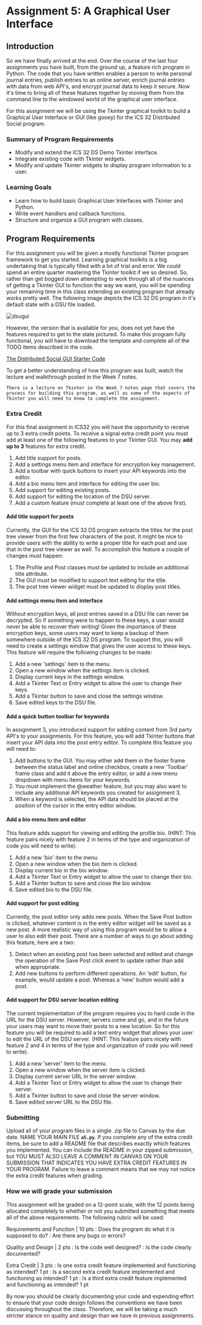 Assignment 5: A Graphical User Interface
============================


## Introduction
So we have finally arrived at the end. Over the course of the last four assignments you have built, from the ground up, a feature rich program in Python. The code that you have written enables a person to write personal journal entries, publish entries to an online server, enrich journal entries with data from web API's, and encrypt journal data to keep it secure. Now it's time to bring all of these features together by moving them from the command line to the windowed world of the graphical user interface.

For this assignment we will be using the Tkinter graphical toolkit to build a Graphical User Interface or GUI (like gooey) for the ICS 32 Distributed Social program.

### Summary of Program Requirements
* Modify and extend the ICS 32 DS Demo Tkinter interface.
* Integrate existing code with Tkinter widgets.
* Modify and update Tkinter widgets to display program information to a user.

### Learning Goals
* Learn how to build basic Graphical User Interfaces with Tkinter and Python.
* Write event handlers and callback functions.
* Structure and organize a GUI program with classes.

## Program Requirements

For this assignment you will be given a mostly functional Tkinter program framework to get you started. Learning graphical toolkits is a big undertaking that is typically filled with a lot of trial and error. We could spend an entire quarter mastering the Tkinter toolkit if we so desired. So, rather than get bogged down attempting to work through all of the nuances of getting a Tkinter GUI to function the way we want, you will be spending your remaining time in this class extending an existing program that already works pretty well. The following image depicts the ICS 32 DS program in it's default state with a DSU file loaded.

![dsugui](../resources/ics32dsu_gui.png)

However, the version that is available for you, does not yet have the features required to get to the state pictured. To make this program fully functional, you will have to download the template and complete all of the TODO items described in the code.

<a href="../resources/DistributedSocialGUI.py">The Distributed Social GUI Starter Code</a>

To get a better understanding of how this program was built, watch the lecture and walkthrough posted in the Week 7 notes.

```{note}
There is a lecture on Tkinter in the Week 7 notes page that covers the process for building this program, as well as some of the aspects of Tkinter you will need to know to complete the assignment.
```

### Extra Credit

For this final assignment in ICS32 you will have the opportunity to receive up to 3 extra credit points. To receive a signal extra credit point you must add at least one of the following features to your Tkinter GUI. You may **add up to 3** features for extra credit.

1. Add title support for posts.
2. Add a settings menu item and interface for encryption key management.
3. Add a toolbar with quick buttons to insert your API keywords into the editor.
4. Add a bio menu item and interface for editing the user bio.
5. Add support for editing existing posts.
6. Add support for editing the location of the DSU server.
7. Add a custom feature (must complete at least one of the above first).

#### Add title support for posts

Currently, the GUI for the ICS 32 DS program extracts the titles for the post tree viewer from the first few characters of the post. It might be nice to provide users with the ability to write a proper title for each post and use that in the post tree viewer as well. To accomplish this feature a couple of changes must happen:
1. The Profile and Post classes must be updated to include an additional title attribute.
2. The GUI must be modified to support text editing for the title.
3. The post tree viewer widget must be updated to display post titles.

#### Add settings menu item and interface
Without encryption keys, all post entries saved in a DSU file can never be decrypted. So if something were to happen to these keys, a user would never be able to recover their writing! Given the importance of these encryption keys, some users may want to keep a backup of them somewhere outside of the ICS 32 DS program. To support this, you will need to create a settings window that gives the user access to these keys. This feature will require the following changes to be made:
1. Add a new 'settings' item to the menu.
2. Open a new window when the settings item is clicked.
3. Display current keys in the settings window.
4. Add a Tkinter Text or Entry widget to allow the user to change their keys.
5. Add a Tkinter button to save and close the settings window.
6. Save edited keys to the DSU file.

#### Add a quick button toolbar for keywords
In assignment 3, you introduced support for adding content from 3rd party API's to your assignments. For this feature, you will add Tkinter buttons that insert your API data into the post entry editor. To complete this feature you will need to:
1. Add buttons to the GUI. You may either add them in the footer frame between the status label and online checkbox, create a new 'Toolbar' frame class and add it above the entry editor, or add a new menu dropdown with menu items for your keywords.
2. You must implement the @weather feature, but you may also want to include any additional API keywords you created for assignment 3.
3. When a keyword is selected, the API data should be placed at the position of the cursor in the entry editor window.

#### Add a bio menu item and editor
This feature adds support for viewing and editing the profile bio. (HINT: This feature pairs nicely with feature 2 in terms of the type and organization of code you will need to write).
1. Add a new 'bio' item to the menu.
2. Open a new window when the bio item is clicked.
3. Display current bio in the bio window.
4. Add a Tkinter Text or Entry widget to allow the user to change their bio.
5. Add a Tkinter button to save and close the bio window.
6. Save edited bio to the DSU file.

#### Add support for post editing
Currently, the post editor only adds new posts. When the Save Post button is clicked, whatever content is in the entry editor widget will be saved as a new post. A more realistic way of using this program would be to allow a user to also edit their post. There are a number of ways to go about adding this feature, here are a two:
1. Detect when an existing post has been selected and edited and change the operation of the Save Post click event to update rather than add when appropriate.
2. Add new buttons to perform different operations. An 'edit' button, for example, would update a post. Whereas a 'new' button would add a post.

#### Add support for DSU server location editing
The current implementation of the program requires you to hard code in the URL for the DSU server. However, servers come and go, and in the future your users may want to move their posts to a new location. So for this feature you will be required to add a text entry widget that allows your user to edit the URL of the DSU server. (HINT: This feature pairs nicely with feature 2 and 4 in terms of the type and organization of code you will need to write).

1. Add a new 'server' item to the menu.
2. Open a new window when the server item is clicked.
3. Display current server URL in the server window.
4. Add a Tkinter Text or Entry widget to allow the user to change their server.
5. Add a Tkinter button to save and close the server window.
6. Save edited server URL to the DSU file.

### Submitting
Upload all of your program files in a single .zip file to Canvas by the due date. NAME YOUR MAIN FILE **`a5.py`**. If you complete any of the extra credit items, be sure to add a README file that describes exactly which features you implemented. You can include the README in your zipped submission, but YOU MUST ALSO LEAVE A COMMENT IN CANVAS ON YOUR SUBMISSION THAT INDICATES YOU HAVE EXTRA CREDIT FEATURES IN YOUR PROGRAM. Failure to leave a comment means that we may not notice the extra credit features when grading.

### How we will grade your submission
																		
This assignment will be graded on a 12-point scale, with the 12 points being allocated completely to whether or not you submitted something that meets all of the above requirements. The following rubric will be used:

Requirements and Function | 10 pts
: Does the program do what it is supposed to do?
: Are there any bugs or errors?

Quality and Design        | 2 pts 
: Is the code well designed?
: Is the code clearly documented?

Extra Credit | 3 pts 
: Is one extra credit feature implemented and functioning as intended? 1 pt
: Is a second extra credit feature implemented and functioning as intended? 1 pt
: Is a third extra credit feature implemented and functioning as intended? 1 pt

By now you should be clearly documenting your code and expending effort to ensure that your code design follows the conventions we have been discussing throughout the class. Therefore, we will be taking a much stricter stance on quality and design than we have in previous assignments.

